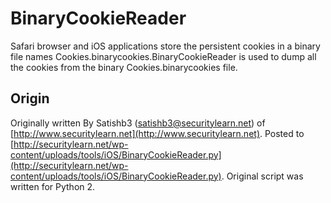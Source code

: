 # BinaryCookieReader

Safari browser and iOS applications store the persistent cookies in a binary file names Cookies.binarycookies.BinaryCookieReader is used to dump all the cookies from the binary Cookies.binarycookies file.

## Origin

Originally written By Satishb3 ([satishb3@securitylearn.net](satishb3@securitylearn.net)) of [http://www.securitylearn.net](http://www.securitylearn.net). Posted to [http://securitylearn.net/wp-content/uploads/tools/iOS/BinaryCookieReader.py](http://securitylearn.net/wp-content/uploads/tools/iOS/BinaryCookieReader.py). Original script was written for Python 2.
